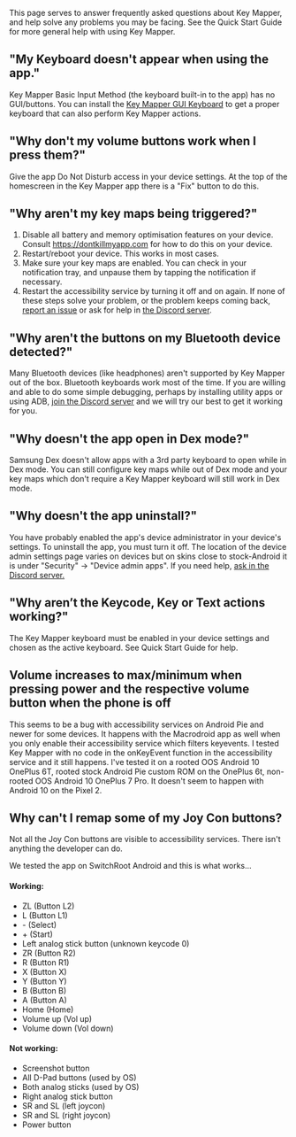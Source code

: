 This page serves to answer frequently asked questions about Key Mapper, and help solve any problems you may be facing.
See the Quick Start Guide for more general help with using Key Mapper.

## "My Keyboard doesn't appear when using the app."

Key Mapper Basic Input Method (the keyboard built-in to the app) has no GUI/buttons. You can install the [Key Mapper GUI Keyboard](https://play.google.com/store/apps/details?id=io.github.sds100.keymapper.inputmethod.latin) to get a proper keyboard that can also perform Key Mapper actions.

## "Why don't my volume buttons work when I press them?"
Give the app Do Not Disturb access in your device settings. At the top of the homescreen in the Key Mapper app there is a "Fix" button to do this.

## "Why aren't my key maps being triggered?"
1. Disable all battery and memory optimisation features on your device. Consult https://dontkillmyapp.com for how to do this on your device.
2. Restart/reboot your device. This works in most cases.
3. Make sure your key maps are enabled. You can check in your notification tray, and unpause them by tapping the notification if necessary.
4. Restart the accessibility service by turning it off and on again. 
If none of these steps solve your problem, or the problem keeps coming back, [report an issue](https://github.com/sds100/KeyMapper/issues/new) or ask for help in [the Discord server](http://keymapper.club).

## "Why aren't the buttons on my Bluetooth device detected?"
Many Bluetooth devices (like headphones) aren't supported by Key Mapper out of the box. Bluetooth keyboards work most of the time. If you are willing and able to do some simple debugging, perhaps by installing utility apps or using ADB, [join the Discord server](http://keymapper.club) and we will try our best to get it working for you.

## "Why doesn't the app open in Dex mode?"
Samsung Dex doesn't allow apps with a 3rd party keyboard to open while in Dex mode. You can still configure key maps while out of Dex mode and your key maps which don't require a Key Mapper keyboard will still work in Dex mode.

## "Why doesn't the app uninstall?"
You have probably enabled the app's device administrator in your device's settings. To uninstall the app, you must turn it off. The location of the device admin settings page varies on devices but on skins close to stock-Android it is under "Security" -> "Device admin apps". If you need help, [ask in the Discord server.](http://keymapper.club)

## "Why aren’t the Keycode, Key or Text actions working?"
The Key Mapper keyboard must be enabled in your device settings and chosen as the active keyboard.
See Quick Start Guide for help.

## Volume increases to max/minimum when pressing power and the respective volume button when the phone is off
This seems to be a bug with accessibility services on Android Pie and newer for some devices. It happens with the Macrodroid app as well when you only enable their accessibility service which filters keyevents. I tested Key Mapper with no code in the onKeyEvent function in the accessibility service and it still happens. I've tested it on a rooted OOS Android 10 OnePlus 6T, rooted stock Android Pie custom ROM on the OnePlus 6t, non-rooted OOS Android 10 OnePlus 7 Pro. It doesn't seem to happen with Android 10 on the Pixel 2.

## Why can't I remap some of my Joy Con buttons?
Not all the Joy Con buttons are visible to accessibility services. There isn't anything the developer can do.

We tested the app on SwitchRoot Android and this is what works...
#### Working:
* ZL (Button L2)
* L (Button L1)
* \- (Select)
* \+ (Start)
* Left analog stick button (unknown keycode 0)
* ZR (Button R2)
* R (Button R1)
* X (Button X)
* Y (Button Y)
* B (Button B)
* A (Button A)
* Home (Home)
* Volume up (Vol up)
* Volume down (Vol down)

#### Not working:
* Screenshot button
* All D-Pad buttons (used by OS)
* Both analog sticks (used by OS)
* Right analog stick button
* SR and SL (left joycon)
* SR and SL (right joycon)
* Power button

